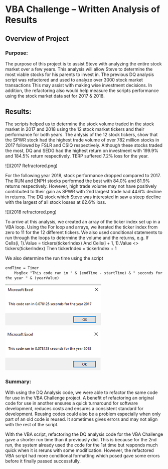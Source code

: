 # VBA Challenge – Written Analysis of Results

## Overview of Project

### Purpose: 
The purpose of this project is to assist Steve with analyzing the entire stock market over a few years. This analysis will allow Steve to determine the most viable stocks for his parents to invest in. The previous DQ analysis script was refactored and used to analyze over 3000 stock market transactions This may assist with making wise investment decisions. In addition, the refactoring also would help measure the scripts performance using the stock market data set for 2017 & 2018.

## Results: 
The scripts helped us to determine the stock volume traded in the stock market in 2017 and 2018 using the 12 stock market tickers and their performance for both years. The anlysis of the 12 stock tickers, show that the SPWR stock had the highest trade volume of over 782 million stocks in 2017 followed by FSLR and CSIQ respectively. Although these stocks traded the most, DQ and SEDG had the highest return on investment with 199.9% and 184.5% return respectively. TERP suffered 7.2% loss for the year.

![](2017 Refractored.png)

 
For the following year 2018, stock performance dropped compared to 2017. The RUN and ENPH stocks performed the best with 84.0% and 81.9% returns respectively. However, high trade volume may not have positively contributed to their gain as SPWR with 2nd largest trade had 44.6% decline in returns. The DQ stock which Steve was interested in saw a steep decline with the largest of all stock losses at 62.6% loss. 

![](2018 refractored.png) 

To arrive at this analysis, we created an array of the ticker index set up in a VBA loop.  Using the For loop and arrays, we iterated the ticker index from zero to 11 for the 12 different tickers. We also used conditional statements to run through the loops to determine the volume and the returns, e.g. 
If Cells(i, 1).Value = tickers(tickerIndex) And Cells(i + 1, 1).Value <> tickers(tickerIndex) 
Then tickerIndex = tickerIndex + 1

We also determine the run time using the script

	endTime = Timer
    	MsgBox "This code ran in " & (endTime - startTime) & " seconds for the year " & (yearValue)

![](VBA_Challenge_2017.png)

![](VBA_Challenge_2018.png)

### Summary: 
With using the DQ Analysis code, we were able to refactor the same code for use in the VBA Challenge project. A benefit of refactoring an original code for use in another ensures a quick turnaround for software development, reduces costs and ensures a consistent standard for development.  Reusing codes could also be a problem especially when only part of an old code is reused. It sometimes gives errors and may not align with the rest of the script. 

With the VBA script, refactoring the DQ analysis code for the VBA Challenge gave a shorter run time than it previously did. This is because for the 2nd run, the system already used the code for the 1st time but responds much quick when it is reruns with some modification. However, the refactored VBA script had more conditional formatting which posed gave some errors before it finally passed successfully.
